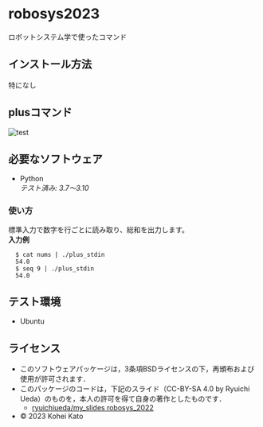# robosys2023

ロボットシステム学で使ったコマンド

## インストール方法

特になし

## plusコマンド
![test](https://github.com/basiliskv/robosys2023/actions/workflows/test.yml/badge.svg)
## 必要なソフトウェア
* Python     
  *テスト済み: 3.7～3.10*

### 使い方
標準入力で数字を行ごとに読み取り、総和を出力します。  
**入力例**  

```
  $ cat nums | ./plus_stdin
  54.0
  $ seq 9 | ./plus_stdin 
  54.0
```
## テスト環境
* Ubuntu

## ライセンス
  * このソフトウェアパッケージは，3条項BSDライセンスの下，再頒布および使用が許可されます．
  * このパッケージのコードは，下記のスライド（CC-BY-SA 4.0 by Ryuichi Ueda）のものを，本人の許可を得て自身の著作としたものです．
      * [ryuichiueda/my_slides robosys_2022](https://github.com/ryuichiueda/my_slides/tree/master/robosys_2022)
  * © 2023 Kohei Kato
